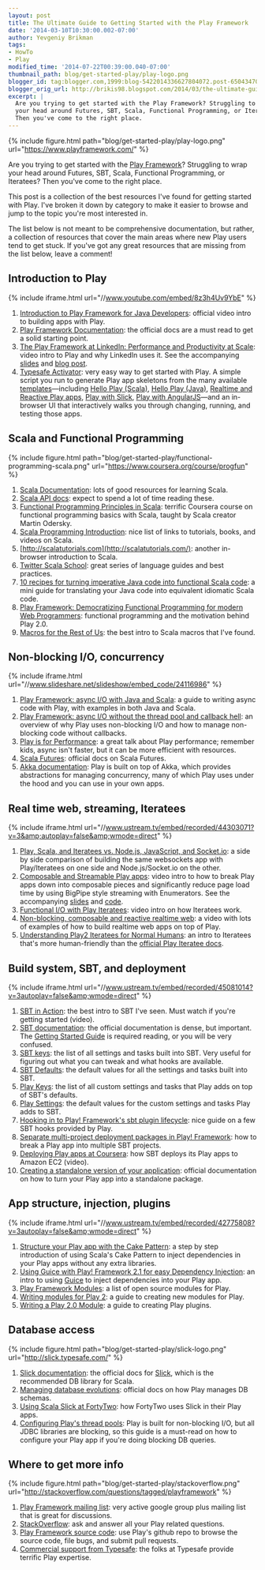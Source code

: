 ```yaml
---
layout: post
title: The Ultimate Guide to Getting Started with the Play Framework
date: '2014-03-10T10:30:00.002-07:00'
author: Yevgeniy Brikman
tags:
- HowTo
- Play
modified_time: '2014-07-22T00:39:00.040-07:00'
thumbnail_path: blog/get-started-play/play-logo.png
blogger_id: tag:blogger.com,1999:blog-5422014336627804072.post-6504347063002989303
blogger_orig_url: http://brikis98.blogspot.com/2014/03/the-ultimate-guide-to-getting-started.html
excerpt: |
  Are you trying to get started with the Play Framework? Struggling to wrap
  your head around Futures, SBT, Scala, Functional Programming, or Iteratees?
  Then you've come to the right place.
---
```


{% include figure.html path="blog/get-started-play/play-logo.png" url="https://www.playframework.com/" %}

Are you trying to get started with the [Play
Framework](http://www.playframework.com/)? Struggling to wrap your head around
Futures, SBT, Scala, Functional Programming, or Iteratees? Then you've come to
the right place.

This post is a collection of the best resources I've found for getting started
with Play. I've broken it down by category to make it easier to browse and
jump to the topic you're most interested in.

The list below is not meant to be comprehensive documentation, but rather, a
collection of resources that cover the main areas where new Play users tend to
get stuck. If you've got any great resources that are missing from the list
below, leave a comment!

## Introduction to Play

{% include iframe.html url="//www.youtube.com/embed/8z3h4Uv9YbE" %}

1. [Introduction to Play Framework for Java
Developers](http://vimeo.com/58969923): official video intro to building apps
with Play.
1. [Play Framework
Documentation](http://www.playframework.com/documentation/2.2.x/Home): the
official docs are a must read to get a solid starting point.
1. [The Play Framework at LinkedIn: Performance and Productivity at
Scale](http://www.youtube.com/watch?v=8z3h4Uv9YbE): video intro to Play and
why LinkedIn uses it. See the accompanying
[slides](http://www.slideshare.net/brikis98/the-play-framework-at-linkedin)
and [blog post](http://engineering.linkedin.com/play/play-framework-linkedin).
1. [Typesafe Activator](https://typesafe.com/activator): very easy way to get
started with Play. A simple script you run to generate Play app skeletons from
the many available [templates](https://typesafe.com/activator/templates)&mdash;including [Hello Play
(Scala)](https://typesafe.com/activator/template/hello-play-scala), [Hello
Play (Java)](https://typesafe.com/activator/template/hello-play-java),
[Realtime and Reactive Play
apps](https://typesafe.com/activator/template/reactive-stocks), [Play with
Slick](https://typesafe.com/activator/template/hello-slick), [Play with
AngularJS](https://typesafe.com/activator/template/angular-seed-play)&mdash;and an
in-browser UI that interactively walks you through changing, running, and
testing those apps.

## Scala and Functional Programming

{% include figure.html path="blog/get-started-play/functional-programming-scala.png" url="https://www.coursera.org/course/progfun" %}

1. [Scala Documentation](http://www.scala-lang.org/documentation/): lots of good
resources for learning Scala.
1. [Scala API docs](http://www.scala-lang.org/api/2.10.3/#package): expect to
spend a lot of time reading these.
1. [Functional Programming Principles in
Scala](https://www.coursera.org/course/progfun): terrific Coursera course on
functional programming basics with Scala, taught by Scala creator Martin
Odersky.
1. [Scala Programming Introduction](http://www.whoishostingthis.com/resources/scala/): nice list of links to tutorials,
books, and videos on Scala.
1. [http://scalatutorials.com](http://scalatutorials.com/): another in-browser
introduction to Scala.
1. [Twitter Scala School](http://twitter.github.io/scala_school/): great
series of language guides and best practices.
1. [10 recipes for turning imperative Java code into functional Scala
code](https://it.badykov.com/writing/2013/05/31/10-recipes-for-turning-imperative-java/):
a mini guide for translating your Java code into equivalent idiomatic Scala
code.
1. [Play Framework: Democratizing Functional Programming for modern Web
Programmers](http://engineering.linkedin.com/play/play-framework-democratizing-functional-programming-modern-web-programmers):
functional programming and the motivation behind Play 2.0.
1. [Macros for the Rest of
Us](http://www.parleys.com/play/53a7d2c4e4b0543940d9e542/chapter161/about):
the best intro to Scala macros that I've found.

## Non-blocking I/O, concurrency

{% include iframe.html url="//www.slideshare.net/slideshow/embed_code/24116986" %}

1. [Play Framework: async I/O with Java and
Scala](http://www.slideshare.net/brikis98/play-framework-async-io-with-java-and-scala):
a guide to writing async code with Play, with examples in both Java and Scala.
1. [Play Framework: async I/O without the thread pool and callback
hell](http://engineering.linkedin.com/play/play-framework-async-io-without-thread-pool-and-callback-hell):
an overview of why Play uses non-blocking I/O and how to manage non-blocking
code without callbacks.
1. [Play is for Performance](http://www.ustream.tv/recorded/42801712): a great
talk about Play performance; remember kids, async isn't faster, but it can be
more efficient with resources.
1. [Scala Futures](http://docs.scala-lang.org/overviews/core/futures.html):
official docs on Scala Futures.
1. [Akka documentation](http://akka.io/): Play is built on top of Akka, which
provides abstractions for managing concurrency, many of which Play uses under
the hood and you can use in your own apps.

## Real time web, streaming, Iteratees

{% include iframe.html url="//www.ustream.tv/embed/recorded/44303071?v=3&amp;autoplay=false&amp;wmode=direct" %}

1. [Play, Scala, and Iteratees vs. Node.js, JavaScript, and
Socket.io](https://it.badykov.com/writing/2013/11/24/play-scala-and-iteratees-vs-nodejs/):
a side by side comparison of building the same websockets app with
Play/Iteratees on one side and Node.js/Socket.io on the other.
1. [Composable and Streamable Play
apps](http://www.ustream.tv/recorded/44303071): video intro to how to break
Play apps down into composable pieces and significantly reduce page load time
by using BigPipe style streaming with Enumerators. See the accompanying
[slides](http://www.slideshare.net/brikis98/composable-and-streamable-play-apps)
and [code](https://github.com/brikis98/ping-play).
1. [Functional I/O with Play
Iteratees](http://www.ustream.tv/recorded/40753280): video intro on how
Iteratees work.
1. [Non-blocking, composable and reactive realtime
web](http://www.youtube.com/watch?v=pGZkmL_v1Ns): a video with lots of
examples of how to build realtime web apps on top of Play.
1. [Understanding Play2 Iteratees for Normal
Humans](http://mandubian.com/2012/08/27/understanding-play2-iteratees-for-normal-humans/):
an intro to Iteratees that's more human-friendly than the [official Play
Iteratee docs](http://www.playframework.com/documentation/2.2.x/Iteratees).

## Build system, SBT, and deployment

{% include iframe.html url="//www.ustream.tv/embed/recorded/45081014?v=3autoplay=false&amp;wmode=direct" %}

1. [SBT in Action](http://www.ustream.tv/recorded/45081014): the best intro to SBT I've
seen. Must watch if you're getting started (video).
1. [SBT documentation](http://www.scala-sbt.org/): the official documentation
is dense, but important. The [Getting Started
Guide](http://www.scala-sbt.org/release/docs/Getting-Started/index.html) is
required reading, or you will be very confused.
1. [SBT
keys](https://github.com/sbt/sbt/blob/0.13/main/src/main/scala/sbt/Keys.scala):
the list of all settings and tasks built into SBT. Very useful for figuring
out what you can tweak and what hooks are available.
1. [SBT
Defaults](https://github.com/sbt/sbt/blob/0.13/main/src/main/scala/sbt/Defaults.scala):
the default values for all the settings and tasks built into SBT.
1. [Play
Keys](https://github.com/playframework/playframework/blob/master/framework/src/sbt-plugin/src/main/scala/PlayKeys.scala):
the list of all custom settings and tasks that Play adds on top of SBT's
defaults.
1. [Play
Settings](https://github.com/playframework/playframework/blob/master/framework/src/sbt-plugin/src/main/scala/PlaySettings.scala):
the default values for the custom settings and tasks Play adds to SBT.
1. [Hooking in to Play! Framework's sbt plugin
lifecycle](http://eng.42go.com/hooking-in-to-play-frameworks-sbt-plugin-lifecycle/):
nice guide on a few SBT hooks provided by Play.
1. [Separate multi-project deployment packages in Play!
Framework](http://eng.42go.com/multi-project-deployment-in-play-framework/):
how to break a Play app into multiple SBT projects.
1. [Deploying Play apps at Coursera](http://www.ustream.tv/recorded/37901943):
how SBT deploys its Play apps to Amazon EC2 (video).
1. [Creating a standalone version of your
application](http://www.playframework.com/documentation/2.2.x/ProductionDist):
official documentation on how to turn your Play app into a standalone package.

## App structure, injection, plugins

{% include iframe.html url="//www.ustream.tv/embed/recorded/42775808?v=3autoplay=false&amp;wmode=direct" %}

1. [Structure your Play app with the Cake Pattern](http://www.ustream.tv/recorded/42775808):
a step by step introduction of using Scala's Cake Pattern to inject
dependencies in your Play apps without any extra libraries.
1. [Using Guice with Play! Framework 2.1 for easy Dependency
Injection](http://eng.42go.com/play-framework-dependency-injection-guice/): an
intro to using [Guice](https://code.google.com/p/google-guice/) to inject
dependencies into your Play app.
1. [Play Framework
Modules](http://www.playframework.com/documentation/2.2.x/Modules): a list of
open source modules for Play.
1. [Writing modules for Play 2](http://www.objectify.be/wordpress/?p=363): a
guide to creating new modules for Play.
1. [Writing a Play 2.0
Module](http://developer.vz.net/2012/03/16/writing-a-play-2-0-module/): a
guide to creating Play plugins.

## Database access

{% include figure.html path="blog/get-started-play/slick-logo.png" url="http://slick.typesafe.com/" %}

1. [Slick documentation](http://slick.typesafe.com/docs/): the official docs for
[Slick](http://slick.typesafe.com/), which is the recommended DB library for
Scala.
1. [Managing database
evolutions](http://www.playframework.com/documentation/2.2.x/Evolutions):
official docs on how Play manages DB schemas.
1. [Using Scala Slick at
FortyTwo](http://eng.42go.com/using-scala-slick-at-fortytwo/): how FortyTwo
uses Slick in their Play apps.
1. [Configuring Play's thread
pools](http://www.playframework.com/documentation/2.2.x/ThreadPools): Play is
built for non-blocking I/O, but all JDBC libraries are blocking, so this guide
is a must-read on how to configure your Play app if you're doing blocking DB
queries.

## Where to get more info

{% include figure.html path="blog/get-started-play/stackoverflow.png" url="http://stackoverflow.com/questions/tagged/playframework" %}

1. [Play Framework mailing
list](https://groups.google.com/forum/#!forum/play-framework): very active
google group plus mailing list that is great for discussions.
1. [StackOverflow](http://stackoverflow.com/questions/tagged/playframework):
ask and answer all your Play related questions.
1. [Play Framework source
code](https://github.com/playframework/playframework): use Play's github repo
to browse the source code, file bugs, and submit pull requests.
1. [Commercial support from Typesafe](http://typesafe.com/how): the folks at
Typesafe provide terrific Play expertise.